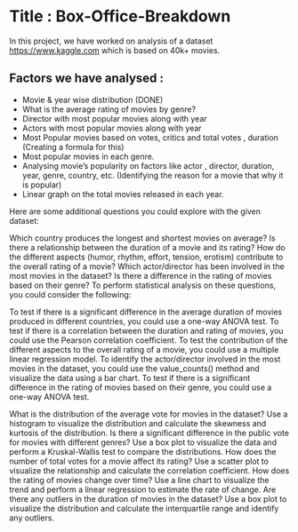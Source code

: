 # Title : Box-Office-Breakdown

In this project, we have worked on analysis of a dataset https://www.kaggle.com which is based on 40k+ movies.

## Factors we have analysed :

- Movie & year wise distribution  (DONE)
- What is the average rating of movies by genre?
- Director with most popular movies along with year
- Actors with most popular movies along with year
- Most Popular movies based on votes, critics and total votes , duration (Creating a formula for this)
- Most popular movies in each genre.
- Analysing movie’s popularity on factors like actor , director, duration, year, genre, country, etc. (Identifying the reason for a movie that why it is popular)
- Linear graph on the total movies released in each year.



Here are some additional questions you could explore with the given dataset:

Which country produces the longest and shortest movies on average?
Is there a relationship between the duration of a movie and its rating?
How do the different aspects (humor, rhythm, effort, tension, erotism) contribute to the overall rating of a movie?
Which actor/director has been involved in the most movies in the dataset?
Is there a difference in the rating of movies based on their genre?
To perform statistical analysis on these questions, you could consider the following:

To test if there is a significant difference in the average duration of movies produced in different countries, you could use a one-way ANOVA test.
To test if there is a correlation between the duration and rating of movies, you could use the Pearson correlation coefficient.
To test the contribution of the different aspects to the overall rating of a movie, you could use a multiple linear regression model.
To identify the actor/director involved in the most movies in the dataset, you could use the value_counts() method and visualize the data using a bar chart.
To test if there is a significant difference in the rating of movies based on their genre, you could use a one-way ANOVA test.

What is the distribution of the average vote for movies in the dataset? Use a histogram to visualize the distribution and calculate the skewness and kurtosis of the distribution.
Is there a significant difference in the public vote for movies with different genres? Use a box plot to visualize the data and perform a Kruskal-Wallis test to compare the distributions.
How does the number of total votes for a movie affect its rating? Use a scatter plot to visualize the relationship and calculate the correlation coefficient.
How does the rating of movies change over time? Use a line chart to visualize the trend and perform a linear regression to estimate the rate of change.
Are there any outliers in the duration of movies in the dataset? Use a box plot to visualize the distribution and calculate the interquartile range and identify any outliers.
